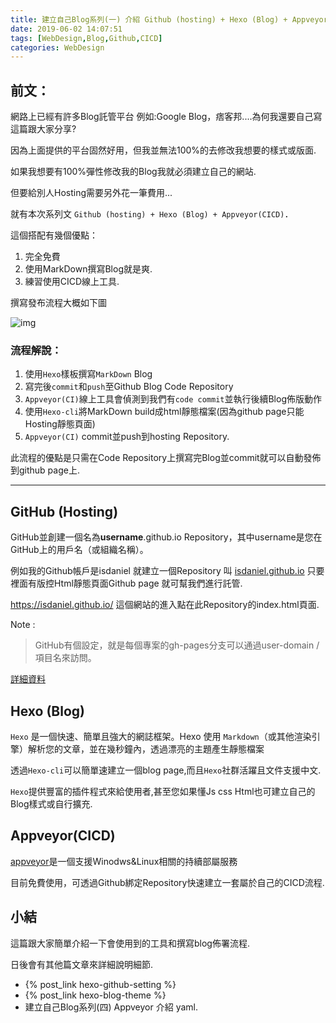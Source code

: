```yaml
---
title: 建立自己Blog系列(一) 介紹 Github (hosting) + Hexo (Blog) + Appveyor(CICD)
date: 2019-06-02 14:07:51
tags: [WebDesign,Blog,Github,CICD]
categories: WebDesign
---
```


## 前文：

網路上已經有許多Blog託管平台 例如:Google Blog，痞客邦....為何我還要自己寫這篇跟大家分享?

因為上面提供的平台固然好用，但我並無法100%的去修改我想要的樣式或版面.

如果我想要有100%彈性修改我的Blog我就必須建立自己的網站.

但要給別人Hosting需要另外花一筆費用...

就有本次系列文 `Github (hosting) + Hexo (Blog) + Appveyor(CICD)`．

這個搭配有幾個優點：

1. 完全免費
2. 使用MarkDown撰寫Blog就是爽.
3. 練習使用CICD線上工具.

撰寫發布流程大概如下圖

![img](/images/blog_init.PNG)

### 流程解說：

1. 使用`Hexo`樣板撰寫`MarkDown` Blog
2. 寫完後`commit`和`push`至Github Blog Code Repository
3. `Appveyor(CI)`線上工具會偵測到我們有`code commit`並執行後續Blog佈版動作
4. 使用`Hexo-cli`將MarkDown build成html靜態檔案(因為github page只能Hosting靜態頁面)
5. `Appveyor(CI)` commit並push到hosting Repository.

此流程的優點是只需在Code Repository上撰寫完Blog並commit就可以自動發佈到github page上.

----

## GitHub (Hosting)

GitHub並創建一個名為**username**.github.io Repository，其中username是您在GitHub上的用戶名（或組織名稱）。

例如我的Github帳戶是isdaniel 就建立一個Repository 叫
[isdaniel.github.io](https://github.com/isdaniel/isdaniel.github.io) 只要裡面有版控Html靜態頁面Github page 就可幫我們進行託管.

https://isdaniel.github.io/ 這個網站的進入點在此Repository的index.html頁面.

Note :

> GitHub有個設定，就是每個專案的gh-pages分支可以通過user-domain /項目名來訪問。

[詳細資料](https://pages.github.com/)

## Hexo (Blog)

`Hexo` 是一個快速、簡單且強大的網誌框架。Hexo 使用 `Markdown`（或其他渲染引擎）解析您的文章，並在幾秒鐘內，透過漂亮的主題產生靜態檔案

透過`Hexo-cli`可以簡單速建立一個blog page,而且`Hexo`社群活躍且文件支援中文.

`Hexo`提供豐富的插件程式來給使用者,甚至您如果懂Js css Html也可建立自己的Blog樣式或自行擴充.

## Appveyor(CICD)

[appveyor](https://www.appveyor.com/
)是一個支援Winodws&Linux相關的持續部屬服務

目前免費使用，可透過Github綁定Repository快速建立一套屬於自己的CICD流程.

## 小結

這篇跟大家簡單介紹一下會使用到的工具和撰寫blog佈署流程.

日後會有其他篇文章來詳細說明細節.

* {% post_link hexo-github-setting %}
* {% post_link hexo-blog-theme %}
* 建立自己Blog系列(四) Appveyor 介紹 yaml.
